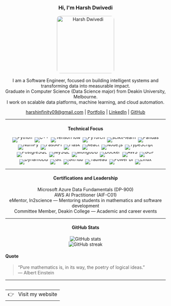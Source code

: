 <div align="center">

### Hi, I'm Harsh Dwivedi

<a href='https://postimg.cc/N2vGWpph' target='_blank'>
  <img src='https://i.postimg.cc/PJPLv7Dq/IMG-6613.jpg' alt='Harsh Dwivedi' width='180' style="border-radius:10px;">
</a>

<p>
I am a Software Engineer, focused on building intelligent systems and transforming data into measurable impact.<br>
Graduate in Computer Science (Data Science major) from Deakin University, Melbourne.<br>
I work on scalable data platforms, machine learning, and cloud automation.
</p>

<p align="center">
<a href="mailto:harshinfinity09@gmail.com">harshinfinity09@gmail.com</a> | 
<a href="https://harshd09.netlify.app">Portfolio</a> | 
<a href="https://linkedin.com/in/harshdwivedi050">LinkedIn</a> | 
<a href="https://github.com/HarshDW09">GitHub</a>
</p>

---

#### Technical Focus

<div style="display:flex;justify-content:center;flex-wrap:wrap;gap:7px;line-height:0;margin:0 auto 10px auto;">
  <img alt="Python" src="https://img.shields.io/badge/-Python-3776AB?logo=python&logoColor=white" />
  <img alt="C++" src="https://img.shields.io/badge/-C++-00599C?logo=c%2B%2B&logoColor=white" />
  <img alt="TensorFlow" src="https://img.shields.io/badge/-TensorFlow-FF6F00?logo=tensorflow&logoColor=white" />
  <img alt="PyTorch" src="https://img.shields.io/badge/-PyTorch-EE4C2C?logo=pytorch&logoColor=white" />
  <img alt="scikit-learn" src="https://img.shields.io/badge/-scikit--learn-F7931E?logo=scikitlearn&logoColor=white" />
  <img alt="Pandas" src="https://img.shields.io/badge/-Pandas-150458?logo=pandas&logoColor=white" />
  <img alt="NumPy" src="https://img.shields.io/badge/-NumPy-013243?logo=numpy&logoColor=white" />
  <img alt="FastAPI" src="https://img.shields.io/badge/-FastAPI-009688?logo=fastapi&logoColor=white" />
  <img alt="Flask" src="https://img.shields.io/badge/-Flask-000000?logo=flask&logoColor=white" />
  <img alt="React" src="https://img.shields.io/badge/-React-58A6FF?logo=react&logoColor=white" />
  <img alt="Node.js" src="https://img.shields.io/badge/-Node.js-339933?logo=node.js&logoColor=white" />
  <img alt="TypeScript" src="https://img.shields.io/badge/-TypeScript-3178C6?logo=typescript&logoColor=white" />
  <img alt="PostgreSQL" src="https://img.shields.io/badge/-PostgreSQL-336791?logo=postgresql&logoColor=white" />
  <img alt="MySQL" src="https://img.shields.io/badge/-MySQL-003545?logo=mysql&logoColor=white" />
  <img alt="MongoDB" src="https://img.shields.io/badge/-MongoDB-47A248?logo=mongodb&logoColor=white" />
  <img alt="Docker" src="https://img.shields.io/badge/-Docker-2496ED?logo=docker&logoColor=white" />
  <img alt="AWS" src="https://img.shields.io/badge/-AWS-FF9900?logo=amazon-aws&logoColor=white" />
  <img alt="GCP" src="https://img.shields.io/badge/-GCP-4285F4?logo=google-cloud&logoColor=white" />
  <img alt="DynamoDB" src="https://img.shields.io/badge/-DynamoDB-4053D6?logo=amazon-aws&logoColor=white" />
  <img alt="Git" src="https://img.shields.io/badge/-Git-F05032?logo=git&logoColor=white" />
  <img alt="GitHub" src="https://img.shields.io/badge/-GitHub-181717?logo=github&logoColor=white" />
  <img alt="Tableau" src="https://img.shields.io/badge/-Tableau-EC6813?logo=tableau&logoColor=white" />
  <img alt="Power BI" src="https://img.shields.io/badge/-Power%20BI-F2C811?logo=powerbi&logoColor=black" />
  <img alt="Linux" src="https://img.shields.io/badge/-Linux-FCC624?logo=linux&logoColor=black" />
</div>

---

#### Certifications and Leadership

Microsoft Azure Data Fundamentals (DP-900)  
AWS AI Practitioner (AIF-C01)  
eMentor, In2science — Mentoring students in mathematics and software development  
Committee Member, Deakin College — Academic and career events  

---

#### GitHub Stats

<img src="https://github-readme-stats.vercel.app/api?username=HarshDW09&show_icons=true&title_color=3BAFDA&text_color=E0E0E0&icon_color=3BAFDA&bg_color=0D1117&hide_border=true" alt="GitHub stats"/><br>
<img src="https://github-readme-streak-stats.herokuapp.com/?user=HarshDW09&background=0D1117&ring=3BAFDA&fire=3BAFDA&currStreakNum=E0E0E0&sideNums=E0E0E0&dates=E0E0E0&hide_border=true" alt="GitHub streak"/>


</div>

#### Quote

> “Pure mathematics is, in its way, the poetry of logical ideas.”  
> — Albert Einstein

---

<a href="https://harshd09.netlify.app">
  <table align="right">
      <tr>
          <td>
            👉 &nbsp;&nbsp;Visit my website
          </td>
      </tr>
  </table>
</a>
